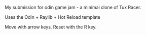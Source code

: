 My submission for odin game jam - a minimal clone of Tux Racer.

Uses the Odin + Raylib + Hot Reload template

Move with arrow keys. Reset with the R key.